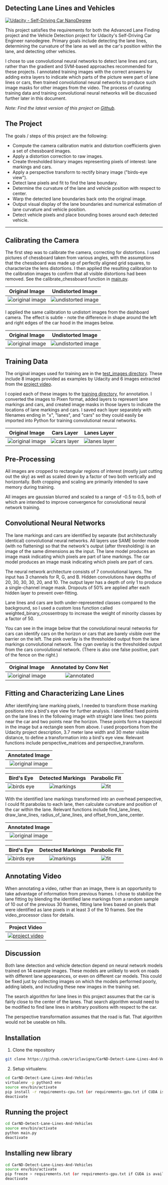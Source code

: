 ## Detecting Lane Lines and Vehicles
[![Udacity - Self-Driving Car NanoDegree](https://s3.amazonaws.com/udacity-sdc/github/shield-carnd.svg)](http://www.udacity.com/drive)

This project satisfies the requirements for both the Advanced Lane Finding project
and the Vehicle Detection project for Udacity's Self-Driving Car Engineer
nanodegree. Primary goals include detecting the lane lines, determining the
curvature of the lane as well as the car's position within the lane, and
detecting other vehicles.

I chose to use convolutional neural networks to detect lane lines and cars, rather
than the gradient and SVM-based approaches recommended for these projects. I
annotated training images with the correct answers by adding extra layers to
indicate which parts of the picture were part of lane lines or cars, then trained
convolutional neural networks to produce such image masks for other images from
the video. The process of curating training data and training convolutional
neural networks will be discussed further later in this document.

*Note: Find the latest version of this project on
[Github](https://github.com/ericlavigne/CarND-Detect-Lane-Lines-And-Vehicles).*

The Project
---

The goals / steps of this project are the following:

* Compute the camera calibration matrix and distortion coefficients given a set of chessboard images.
* Apply a distortion correction to raw images.
* Create thresholded binary images representing pixels of interest: lane markings and cars.
* Apply a perspective transform to rectify binary image ("birds-eye view").
* Detect lane pixels and fit to find the lane boundary.
* Determine the curvature of the lane and vehicle position with respect to center.
* Warp the detected lane boundaries back onto the original image.
* Output visual display of the lane boundaries and numerical estimation of lane curvature and vehicle position.
* Detect vehicle pixels and place bounding boxes around each detected vehicle.

---

Calibrating the Camera
---

The first step was to calibrate the camera, correcting for distortions. I used
pictures of chessboard taken from various angles, with the assumptions that
the chessboard was made up of perfectly aligned grid squares, to characterize
the lens distortions. I then applied the resulting calibration to the calibration
images to confirm that all visible distortions had been removed. See the
calibrate_chessboard function in
[main.py](https://github.com/ericlavigne/CarND-Detect-Lane-Lines-And-Vehicles/blob/master/main.py).

| Original Image          | Undistorted Image                      |
|:-----------------------:|:--------------------------------------:|
| ![original image](https://raw.githubusercontent.com/ericlavigne/CarND-Detect-Lane-Lines-And-Vehicles/master/camera_cal/calibration1.jpg)          | ![undistorted image](https://raw.githubusercontent.com/ericlavigne/CarND-Detect-Lane-Lines-And-Vehicles/master/output_images/chessboard_undistort/calibration1.jpg)                         |

I applied the same calibration to undistort images from the dashboard camera.
The effect is subtle - note the difference in shape around the left and right
edges of the car hood in the images below.

| Original Image          | Undistorted Image                      |
|:-----------------------:|:--------------------------------------:|
| ![original image](https://raw.githubusercontent.com/ericlavigne/CarND-Detect-Lane-Lines-And-Vehicles/master/test_images/straight_lines1.jpg)          | ![undistorted image](https://raw.githubusercontent.com/ericlavigne/CarND-Detect-Lane-Lines-And-Vehicles/master/output_images/dash_undistort/straight_lines1.jpg)                         |

Training Data
---

The original images used for training are in the
[test_images directory](https://github.com/ericlavigne/CarND-Detect-Lane-Lines-And-Vehicles/tree/master/test_images).
These include 8 images provided as examples by Udacity and 6 images extracted from the
[project video](https://github.com/ericlavigne/CarND-Detect-Lane-Lines-And-Vehicles/blob/master/project_video.mp4?raw=true).

I copied each of these images to the
[training directory](https://github.com/ericlavigne/CarND-Detect-Lane-Lines-And-Vehicles/tree/master/training),
for annotation. I converted the images to Pixen format, added layers to represent lane markings and cars, and
created image masks in those layers to indicate the locations of lane markings and cars. I saved each layer separately
with filenames ending in "x", "lanes", and "cars" so they could easily be imported into Python for training convolutional neural
networks.

| Original Image    | Cars Layer   | Lanes Layer |
|:-----------------:|:------------:|:-----------:|
| ![original image](https://raw.githubusercontent.com/ericlavigne/CarND-Detect-Lane-Lines-And-Vehicles/master/training/test1_x.png) | ![cars layer](https://raw.githubusercontent.com/ericlavigne/CarND-Detect-Lane-Lines-And-Vehicles/master/training/test1_cars.png)                         | ![lanes layer](https://raw.githubusercontent.com/ericlavigne/CarND-Detect-Lane-Lines-And-Vehicles/master/training/test1_lanes.png) |

Pre-Processing
---

All images are cropped to rectangular regions of interest (mostly just cutting out the sky)
as well as scaled down by a factor of two both vertically and horizontally. Both cropping
and scaling are primarily intended to save memory during training.

All images are gaussian blurred and scaled to a range of -0.5 to 0.5, both of which are
intended to improve convergence for convolutional neural network training.

Convolutional Neural Networks
---

The lane markings and cars are identified by separate (but architecturally identical)
convolutional neural networks. All layers use SAME border mode (with no flattening)
so that the network's output (after thresholding) is an image of the same dimensions
as the input. The lane model produces an image mask indicating which pixels are part
of lane markings. The car model produces an image mask indicating which pixels are part
of cars.

The neural network architecture consists of 7 convolutional layers. The input
has 3 channels for R, G, and B. Hidden convolutions have depths of 20, 30, 30,
30, 20, and 10. The output layer has a depth of only 1 to produce a single-channel
image mask. Dropouts of 50% are applied after each hidden layer to prevent
over-fitting.

Lane lines and cars are both under-represented classes compared to the background,
so I used a custom loss function called weighted_binary_crossentropy to increase
the weight of minority classes by a factor of 50.

You can see in the image below that the convolutional neural networks for cars
can identify cars on the horizon or cars that are barely visible over the barrier
on the left. The pink overlay is the thresholded output from the lane markings
convolutional network. The cyan overlay is the thresholded output from the cars
convolutional network. (There is also one false positive, part of the fence on
the right.)

| Original Image    | Annotated by Conv Net   |
|:-----------------:|:-----------------------:|
| ![original image](https://github.com/ericlavigne/CarND-Detect-Lane-Lines-And-Vehicles/raw/master/test_images/video1_20.jpg) | ![annotated](https://github.com/ericlavigne/CarND-Detect-Lane-Lines-And-Vehicles/raw/master/output_images/final/video1_20.jpg)                         |

Fitting and Characterizing Lane Lines
---

After identifying lane marking pixels, I needed to transform those marking positions
into a bird's eye view for further analysis. I identified fixed points on the
lane lines in the following image with straight lane lines: two points near the
car and two points near the horizon. These points form a trapezoid in the image
but a rectangle seen from above. I used proportions from the Udacity project
description, 3.7 meter lane width and 30 meter visible distance, to define a
transformation into a bird's eye view. Relevant functions include
perspective_matrices and perspective_transform.

| Annotated Image |
|:--------------:|
| ![original image](https://github.com/ericlavigne/CarND-Detect-Lane-Lines-And-Vehicles/raw/master/output_images/final/straight_lines1.jpg) |

| Bird's Eye | Detected Markings | Parabolic Fit |
|:----------:|:-----------------:|:-------------:|
| ![birds eye](https://github.com/ericlavigne/CarND-Detect-Lane-Lines-And-Vehicles/raw/master/output_images/birds_eye/straight_lines1.jpg) | ![markings](https://github.com/ericlavigne/CarND-Detect-Lane-Lines-And-Vehicles/raw/master/output_images/birds_eye_markings/straight_lines1.jpg) | ![fit](https://github.com/ericlavigne/CarND-Detect-Lane-Lines-And-Vehicles/raw/master/output_images/birds_eye_lines/straight_lines1.jpg) |

With the identified lane markings transformed into an overhead perspective,
I could fit parabolas to each lane, then calculate curvature and position of
the car within the lane. Relevant functions include find_lane_lines, draw_lane_lines,
radius_of_lane_lines, and offset_from_lane_center.

| Annotated Image |
|:--------------:|
| ![original image](https://github.com/ericlavigne/CarND-Detect-Lane-Lines-And-Vehicles/raw/master/output_images/final/test4.jpg) |

| Bird's Eye | Detected Markings | Parabolic Fit |
|:----------:|:-----------------:|:-------------:|
| ![birds eye](https://github.com/ericlavigne/CarND-Detect-Lane-Lines-And-Vehicles/raw/master/output_images/birds_eye/test4.jpg) | ![markings](https://github.com/ericlavigne/CarND-Detect-Lane-Lines-And-Vehicles/raw/master/output_images/birds_eye_markings/test4.jpg) | ![fit](https://github.com/ericlavigne/CarND-Detect-Lane-Lines-And-Vehicles/raw/master/output_images/birds_eye_lines/test4.jpg) |

Annotating Video
---

When annotating a video, rather than an image, there is an opportunity to take
advantage of information from previous frames. I chose to stabilize the lane fitting
by blending the identified lane markings from a random sample of 10 out of the
previous 30 frames, fitting lane lines based on pixels that were identified
as lane pixels in at least 3 of the 10 frames. See the video_processor class
for details.

| Project Video |
|:-------------:|
| [![project video](https://github.com/ericlavigne/CarND-Detect-Lane-Lines-And-Vehicles/raw/master/output_images/final/video1_40.jpg)](https://github.com/ericlavigne/CarND-Detect-Lane-Lines-And-Vehicles/raw/master/output_images/videos/project_video.mp4) |

Discussion
---

Both lane detection and vehicle detection depend on neural network models
trained on 14 example images. These models are unlikely to work on roads
with different lane appearances, or even on different car models. This could
be fixed just by collecting images on which the models performed poorly, adding
labels, and including these new images in the training set.

The search algorithm for lane lines in this project assumes that the car is
fairly close to the center of the lanes. That search algorithm would need to be
modified to find lane lines in arbitrary positions with respect to the car.

The perspective transformation assumes that the road is flat. That algorithm
would not be useable on hills.

Installation
---

1. Clone the repository

```sh
git clone https://github.com/ericlavigne/CarND-Detect-Lane-Lines-And-Vehicles
```

2. Setup virtualenv.

```sh
cd CarND-Detect-Lane-Lines-And-Vehicles
virtualenv -p python3 env
source env/bin/activate
pip install -r requirements-cpu.txt (or requirements-gpu.txt if CUDA is available)
deactivate
```

Running the project
---

```sh
cd CarND-Detect-Lane-Lines-And-Vehicles
source env/bin/activate
python main.py
deactivate
```

Installing new library
---

```sh
cd CarND-Detect-Lane-Lines-And-Vehicles
source env/bin/activate
pip freeze > requirements.txt (or requirements-gpu.txt if CUDA is available)
deactivate
```
